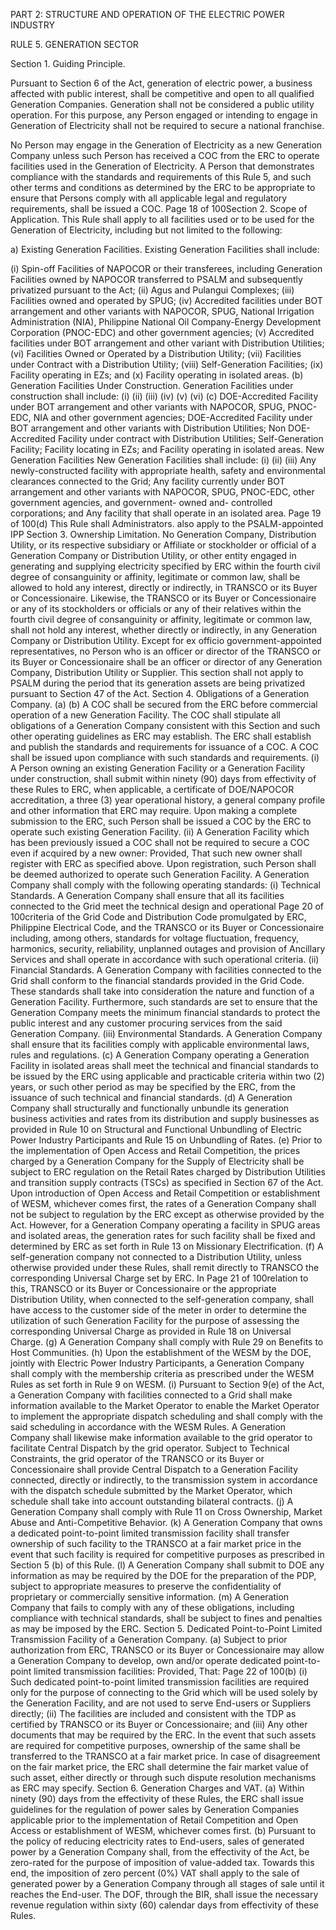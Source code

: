 PART 2: STRUCTURE AND OPERATION OF THE ELECTRIC POWER INDUSTRY

RULE 5. GENERATION SECTOR

Section 1. Guiding Principle.

Pursuant to Section 6 of the Act, generation of electric power, a business
affected with public interest, shall be competitive and open to all qualified
Generation Companies. Generation shall not be considered a public utility
operation. For this purpose, any Person engaged or intending to engage in
Generation of Electricity shall not be required to secure a national franchise.

No Person may engage in the Generation of Electricity as a new Generation
Company unless such Person has received a COC from the ERC to operate
facilities used in the Generation of Electricity. A Person that demonstrates
compliance with the standards and requirements of this Rule 5, and such
other terms and conditions as determined by the ERC to be appropriate to
ensure that Persons comply with all applicable legal and regulatory
requirements, shall be issued a COC.
Page 18 of 100Section 2. Scope of Application.
This Rule shall apply to all facilities used or to be used for the Generation of
Electricity, including but not limited to the following:

a)
Existing Generation Facilities.
Existing Generation Facilities shall include:

(i)
Spin-off Facilities of NAPOCOR or their transferees, including
Generation Facilities owned by NAPOCOR transferred to PSALM and
subsequently privatized pursuant to the Act;
(ii)
Agus and Pulangui Complexes;
(iii) Facilities owned and operated by SPUG;
(iv)
Accredited facilities under BOT arrangement and other variants
with NAPOCOR, SPUG, National Irrigation Administration (NIA),
Philippine
National
Oil
Company-Energy
Development
Corporation (PNOC-EDC) and other government agencies;
(v)
Accredited facilities under BOT arrangement and other variant
with Distribution Utilities;
(vi)
Facilities Owned or Operated by a Distribution Utility;
(vii) Facilities under Contract with a Distribution Utility;
(viii) Self-Generation Facilities;
(ix)
Facility operating in EZs; and
(x)
Facility operating in isolated areas.
(b)
Generation Facilities Under Construction.
Generation Facilities under construction shall include:
(i)
(ii)
(iii)
(iv)
(v)
(vi)
(c)
DOE-Accredited Facility under BOT arrangement and other
variants with NAPOCOR, SPUG, PNOC-EDC, NIA and other
government agencies;
DOE-Accredited Facility under BOT arrangement and other
variants with Distribution Utilities;
Non DOE-Accredited Facility under contract with Distribution
Utilities;
Self-Generation Facility;
Facility locating in EZs; and
Facility operating in isolated areas.
New Generation Facilities
New Generation Facilities shall include:
(i)
(ii)
(iii)
Any newly-constructed facility with appropriate health, safety
and environmental clearances connected to the Grid;
Any facility currently under BOT arrangement and other
variants with NAPOCOR, SPUG, PNOC-EDC, other government
agencies, and government- owned and- controlled corporations;
and
Any facility that shall operate in an isolated area.
Page 19 of 100(d)
This Rule shall
Administrators.
also
apply
to
the
PSALM-appointed
IPP
Section 3. Ownership Limitation.
No Generation Company, Distribution Utility, or its respective subsidiary or
Affiliate or stockholder or official of a Generation Company or Distribution
Utility, or other entity engaged in generating and supplying electricity
specified by ERC within the fourth civil degree of consanguinity or affinity,
legitimate or common law, shall be allowed to hold any interest, directly or
indirectly, in TRANSCO or its Buyer or Concessionaire. Likewise, the
TRANSCO or its Buyer or Concessionaire or any of its stockholders or
officials or any of their relatives within the fourth civil degree of
consanguinity or affinity, legitimate or common law, shall not hold any
interest, whether directly or indirectly, in any Generation Company or
Distribution Utility.
Except for ex officio government-appointed
representatives, no Person who is an officer or director of the TRANSCO or
its Buyer or Concessionaire shall be an officer or director of any Generation
Company, Distribution Utility or Supplier. This section shall not apply to
PSALM during the period that its generation assets are being privatized
pursuant to Section 47 of the Act.
Section 4. Obligations of a Generation Company.
(a)
(b)
A COC shall be secured from the ERC before commercial operation of
a new Generation Facility. The COC shall stipulate all obligations of a
Generation Company consistent with this Section and such other
operating guidelines as ERC may establish. The ERC shall establish
and publish the standards and requirements for issuance of a COC.
A COC shall be issued upon compliance with such standards and
requirements.
(i) A Person owning an existing Generation Facility or a Generation
Facility under construction, shall submit within ninety (90)
days from effectivity of these Rules to ERC, when applicable, a
certificate of DOE/NAPOCOR accreditation, a three (3) year
operational history, a general company profile and other
information that ERC may require. Upon making a complete
submission to the ERC, such Person shall be issued a COC by
the ERC to operate such existing Generation Facility.
(ii) A Generation Facility which has been previously issued a COC
shall not be required to secure a COC even if acquired by a new
owner: Provided, That such new owner shall register with ERC
as specified above. Upon registration, such Person shall be
deemed authorized to operate such Generation Facility.
A Generation Company shall comply with the following operating
standards:
(i)
Technical Standards.
A Generation Company shall ensure that all its facilities
connected to the Grid meet the technical design and operational
Page 20 of 100criteria of the Grid Code and Distribution Code promulgated by
ERC, Philippine Electrical Code, and the TRANSCO or its Buyer
or Concessionaire including, among others, standards for
voltage fluctuation, frequency, harmonics, security, reliability,
unplanned outages and provision of Ancillary Services and shall
operate in accordance with such operational criteria.
(ii)
Financial Standards.
A Generation Company with facilities connected to the Grid
shall conform to the financial standards provided in the Grid
Code. These standards shall take into consideration the nature
and function of a Generation Facility. Furthermore, such
standards are set to ensure that the Generation Company
meets the minimum financial standards to protect the public
interest and any customer procuring services from the said
Generation Company.
(iii)
Environmental Standards.
A Generation Company shall ensure that its facilities comply
with applicable environmental laws, rules and regulations.
(c) A Generation Company operating a Generation Facility in isolated
areas shall meet the technical and financial standards to be issued by
the ERC using applicable and practicable criteria within two (2) years,
or such other period as may be specified by the ERC, from the
issuance of such technical and financial standards.
(d) A Generation Company shall structurally and functionally unbundle
its generation business activities and rates from its distribution and
supply businesses as provided in Rule 10 on Structural and
Functional Unbundling of Electric Power Industry Participants and
Rule 15 on Unbundling of Rates.
(e) Prior to the implementation of Open Access and Retail Competition,
the prices charged by a Generation Company for the Supply of
Electricity shall be subject to ERC regulation on the Retail Rates
charged by Distribution Utilities and transition supply contracts
(TSCs) as specified in Section 67 of the Act.
Upon introduction of Open Access and Retail Competition or
establishment of WESM, whichever comes first, the rates of a
Generation Company shall not be subject to regulation by the ERC
except as otherwise provided by the Act.
However, for a Generation Company operating a facility in SPUG areas
and isolated areas, the generation rates for such facility shall be fixed
and determined by ERC as set forth in Rule 13 on Missionary
Electrification.
(f)
A self-generation company not connected to a Distribution Utility,
unless otherwise provided under these Rules, shall remit directly to
TRANSCO the corresponding Universal Charge set by ERC.
In
Page 21 of 100relation to this, TRANSCO or its Buyer or Concessionaire or the
appropriate Distribution Utility, when connected to the self-generation
company, shall have access to the customer side of the meter in order
to determine the utilization of such Generation Facility for the
purpose of assessing the corresponding Universal Charge as provided
in Rule 18 on Universal Charge.
(g) A Generation Company shall comply with Rule 29 on Benefits to Host
Communities.
(h) Upon the establishment of the WESM by the DOE, jointly with
Electric Power Industry Participants, a Generation Company shall
comply with the membership criteria as prescribed under the WESM
Rules as set forth in Rule 9 on WESM.
(i) Pursuant to Section 9(e) of the Act, a Generation Company with
facilities connected to a Grid shall make information available to the
Market Operator to enable the Market Operator to implement the
appropriate dispatch scheduling and shall comply with the said
scheduling in accordance with the WESM Rules. A Generation
Company shall likewise make information available to the grid
operator to facilitate Central Dispatch by the grid operator. Subject to
Technical Constraints, the grid operator of the TRANSCO or its Buyer
or Concessionaire shall provide Central Dispatch to a Generation
Facility connected, directly or indirectly, to the transmission system in
accordance with the dispatch schedule submitted by the Market
Operator, which schedule shall take into account outstanding
bilateral contracts.
(j) A Generation Company shall comply with Rule 11 on Cross
Ownership, Market Abuse and Anti-Competitive Behavior.
(k) A Generation Company that owns a dedicated point-to-point limited
transmission facility shall transfer ownership of such facility to the
TRANSCO at a fair market price in the event that such facility is
required for competitive purposes as prescribed in Section 5 (b) of this
Rule.
(l) A Generation Company shall submit to DOE any information as may
be required by the DOE for the preparation of the PDP, subject to
appropriate measures to preserve the confidentiality of proprietary or
commercially sensitive information.
(m) A Generation Company that fails to comply with any of these
obligations, including compliance with technical standards, shall be
subject to fines and penalties as may be imposed by the ERC.
Section 5. Dedicated Point-to-Point Limited Transmission Facility of a
Generation Company.
(a)
Subject to prior authorization from ERC, TRANSCO or its Buyer or
Concessionaire may allow a Generation Company to develop, own
and/or operate dedicated point-to-point limited transmission
facilities: Provided, That:
Page 22 of 100(b)
(i) Such dedicated point-to-point limited transmission facilities are
required only for the purpose of connecting to the Grid which
will be used solely by the Generation Facility, and are not used
to serve End-users or Suppliers directly;
(ii) The facilities are included and consistent with the TDP as
certified by TRANSCO or its Buyer or Concessionaire; and
(iii) Any other documents that may be required by the ERC.
In the event that such assets are required for competitive purposes,
ownership of the same shall be transferred to the TRANSCO at a fair
market price. In case of disagreement on the fair market price, the
ERC shall determine the fair market value of such asset, either directly
or through such dispute resolution mechanisms as ERC may specify.
Section 6. Generation Charges and VAT.
(a) Within ninety (90) days from the effectivity of these Rules, the ERC
shall issue guidelines for the regulation of power sales by Generation
Companies applicable prior to the implementation of Retail
Competition and Open Access or establishment of WESM, whichever
comes first.
(b) Pursuant to the policy of reducing electricity rates to End-users, sales
of generated power by a Generation Company shall, from the
effectivity of the Act, be zero-rated for the purpose of imposition of
value-added tax. Towards this end, the imposition of zero percent
(0%) VAT shall apply to the sale of generated power by a Generation
Company through all stages of sale until it reaches the End-user. The
DOF, through the BIR, shall issue the necessary revenue regulation
within sixty (60) calendar days from effectivity of these Rules.

